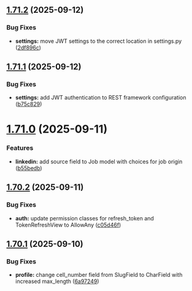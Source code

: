 ## [1.71.2](https://github.com/ghorbani-mohammad/Django-Social-Networks-Crawler/compare/v1.71.1...v1.71.2) (2025-09-12)


### Bug Fixes

* **settings:** move JWT settings to the correct location in settings.py ([2df896c](https://github.com/ghorbani-mohammad/Django-Social-Networks-Crawler/commit/2df896c37c8b337c5b15e3e406d72ee9625930fe))



## [1.71.1](https://github.com/ghorbani-mohammad/Django-Social-Networks-Crawler/compare/v1.71.0...v1.71.1) (2025-09-12)


### Bug Fixes

* **settings:** add JWT authentication to REST framework configuration ([b75c829](https://github.com/ghorbani-mohammad/Django-Social-Networks-Crawler/commit/b75c8295bdecfba52c95fc87a5dffa2b02cd859e))



# [1.71.0](https://github.com/ghorbani-mohammad/Django-Social-Networks-Crawler/compare/v1.70.2...v1.71.0) (2025-09-11)


### Features

* **linkedin:** add source field to Job model with choices for job origin ([b55bedb](https://github.com/ghorbani-mohammad/Django-Social-Networks-Crawler/commit/b55bedbf6c47b116cc585152471c23e29803a329))



## [1.70.2](https://github.com/ghorbani-mohammad/Django-Social-Networks-Crawler/compare/v1.70.1...v1.70.2) (2025-09-11)


### Bug Fixes

* **auth:** update permission classes for refresh_token and TokenRefreshView to AllowAny ([c05d46f](https://github.com/ghorbani-mohammad/Django-Social-Networks-Crawler/commit/c05d46fe24c084a848415d4819ca8129771feb78))



## [1.70.1](https://github.com/ghorbani-mohammad/Django-Social-Networks-Crawler/compare/v1.70.0...v1.70.1) (2025-09-10)


### Bug Fixes

* **profile:** change cell_number field from SlugField to CharField with increased max_length ([6a97249](https://github.com/ghorbani-mohammad/Django-Social-Networks-Crawler/commit/6a97249d1a04f3d31da499e1a61ff1be8a8aa328))



